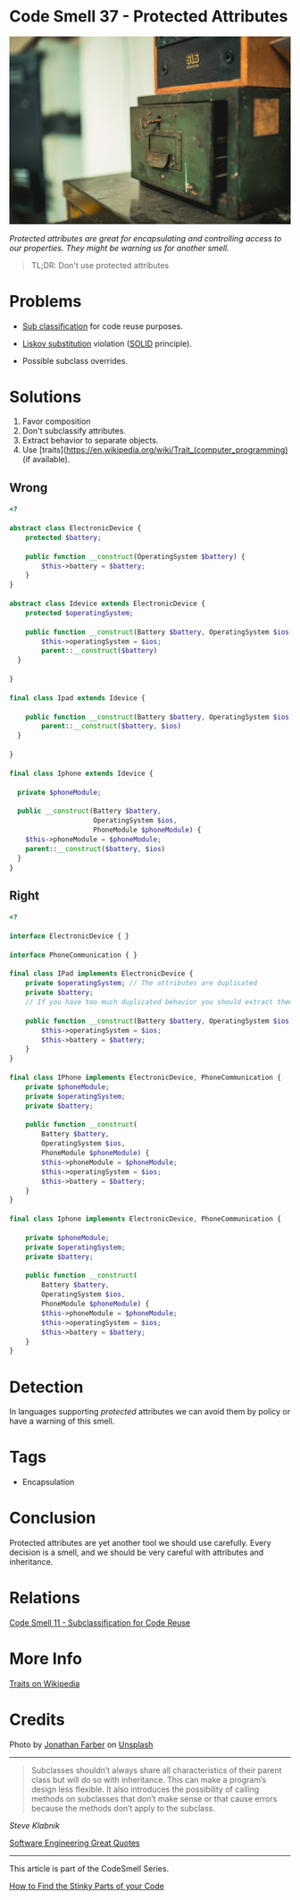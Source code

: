 # Code Smell 37 - Protected Attributes

![Code Smell 37 - Protected Attributes](Code%20Smell%2037%20-%20Protected%20Attributes.jpg)

*Protected attributes are great for encapsulating and controlling access to our properties. They might be warning us for another smell.*

> TL;DR: Don't use protected attributes

# Problems

- [Sub classification](https://github.com/mcsee/Software-Design-Articles/tree/main/Articles/Code%20Smells/Code%20Smell%2011%20-%20Subclassification%20for%20Code%20Reuse/readme.md) for code reuse purposes.

- [Liskov substitution](https://en.wikipedia.org/wiki/Liskov_substitution_principle) violation ([SOLID](https://en.wikipedia.org/wiki/SOLID) principle).

- Possible subclass overrides.

# Solutions

1. Favor composition
2. Don't subclassify attributes.
3. Extract behavior to separate objects.
4. Use [traits](https://en.wikipedia.org/wiki/Trait_(computer_programming) (if available).

## Wrong

[Gist Url]: # (https://gist.github.com/mcsee/b599977d400cf92eda495f5f5011fb97)
```php
<?

abstract class ElectronicDevice {
    protected $battery;

    public function __construct(OperatingSystem $battery) {
        $this->battery = $battery;
    }
}

abstract class Idevice extends ElectronicDevice {
    protected $operatingSystem;

    public function __construct(Battery $battery, OperatingSystem $ios) {
        $this->operatingSystem = $ios;
        parent::__construct($battery)
  }

}

final class Ipad extends Idevice {

    public function __construct(Battery $battery, OperatingSystem $ios) {
        parent::__construct($battery, $ios)
  }

}

final class Iphone extends Idevice {

  private $phoneModule;
 
  public __construct(Battery $battery, 
                     OperatingSystem $ios,
                     PhoneModule $phoneModule) {
    $this->phoneModule = $phoneModule;
    parent::__construct($battery, $ios)
  }
}
```

## Right

[Gist Url]: # (https://gist.github.com/mcsee/def8678faff1e1952e7ad43b70f1b6da)
```php
<?

interface ElectronicDevice { }

interface PhoneCommunication { }

final class IPad implements ElectronicDevice {
    private $operatingSystem; // The attributes are duplicated
    private $battery; 
    // If you have too much duplicated behavior you should extract them

    public function __construct(Battery $battery, OperatingSystem $ios) {
        $this->operatingSystem = $ios;
        $this->battery = $battery;
    }
}

final class IPhone implements ElectronicDevice, PhoneCommunication {
    private $phoneModule;
    private $operatingSystem;
    private $battery;

    public function __construct(
        Battery $battery, 
        OperatingSystem $ios,
        PhoneModule $phoneModule) {
        $this->phoneModule = $phoneModule;
        $this->operatingSystem = $ios;
        $this->battery = $battery;
    }
}

final class Iphone implements ElectronicDevice, PhoneCommunication {

    private $phoneModule;
    private $operatingSystem;
    private $battery;

    public function __construct(
        Battery $battery, 
        OperatingSystem $ios,
        PhoneModule $phoneModule) {
        $this->phoneModule = $phoneModule;
        $this->operatingSystem = $ios;
        $this->battery = $battery;
    }
}
```

# Detection

In languages supporting *protected* attributes we can avoid them by policy or have a warning of this smell.

# Tags

- Encapsulation

# Conclusion

Protected attributes are yet another tool we should use carefully. Every decision is a smell, and we should be very careful with attributes and inheritance.

# Relations

[Code Smell 11 - Subclassification for Code Reuse](https://github.com/mcsee/Software-Design-Articles/tree/main/Articles/Code%20Smells/Code%20Smell%2011%20-%20Subclassification%20for%20Code%20Reuse/readme.md)

# More Info

[Traits on Wikipedia](https://en.wikipedia.org/wiki/Trait_%28computer_programming%29)

# Credits

Photo by [Jonathan Farber](https://unsplash.com/@farber) on [Unsplash](https://unsplash.com/s/photos/safe-box)

* * *

> Subclasses shouldn’t always share all characteristics of their parent class but will do so with inheritance. This can make a program’s design less flexible. It also introduces the possibility of calling methods on subclasses that don’t make sense or that cause errors because the methods don’t apply to the subclass.

_Steve Klabnik_

[Software Engineering Great Quotes](https://github.com/mcsee/Software-Design-Articles/tree/main/Articles/Quotes/Software%20Engineering%20Great%20Quotes/readme.md)

* * *

This article is part of the CodeSmell Series.

[How to Find the Stinky Parts of your Code](https://github.com/mcsee/Software-Design-Articles/tree/main/Articles/Code%20Smells/How%20to%20Find%20the%20Stinky%20parts%20of%20your%20Code/readme.md)